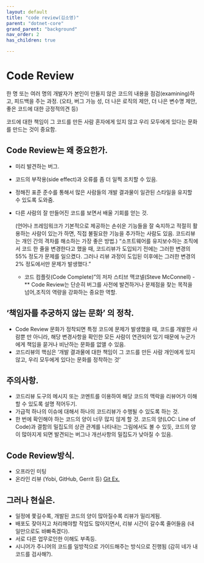 ```yaml
---
layout: default
title: "code review(김소영)"
parent: "dotnet-core"
grand_parent: "background"
nav_order: 2
has_children: true

---
```


# Code Review

한 명 또는 여러 명의 개발자가 본인이 만들지 않은 코드의 내용을 점검(examining)하고, 피드백을 주는 과정.
(오타, 버그 가능 성, 더 나은 로직의 제안, 더 나은 변수명 제안, 좋은 코드에 대한 긍정적의견 등)

코드에 대한 책임이 그 코드를 만든 사람 혼자에게 있지 않고 우리 모두에게 있다는 문화를 만드는 것이 중요함.

## Code Review는 왜 중요한가.

 - 미리 발견하는 버그.
 - 코드의 부작용(side effect)과 오류를 좀 더 일찍 조치할 수 있음.
 - 정해진 표준 준수를 통해서 많은 사람들의 개발 결과물이 일관된 스타일을 유지할 수 있도록 도와줌.
 - 다른 사람의 잘 만들어진 코드를 보면서 배울 기회를 얻는 것.

   (언어나 프레임워크가 기본적으로 제공하는 손쉬운 기능들을 잘 숙지하고 적절히 활용하는 사람이 있는가 하면,
    직접 불필요한 기능을 추가하는 사람도 있음. 코드리뷰는 개인 간의 격차를 해소하는 가장 좋은 방법.)
“소프트웨어를 유지보수하는 조직에서 코드 한 줄을 변경한다고 했을 때,
 코드리뷰가 도입되기 전에는 그러한 변경의 55% 정도가 문제를 일으켰다.
 그러나 리뷰 과정이 도입된 이후에는 그러한 변경의 2% 정도에서만 문제가 발생했다.”

     -  코드 컴플릿(Code Complete)”의 저자 스티브 맥코넬(Steve McConnell)  -
 ** Code Review는 단순히 버그를 사전에 발견하거나 문제점을 찾는 목적을 넘어,조직의 역량을 강화하는 중요한 역할.
## ‘책임자를 추궁하지 않는 문화’ 의 정착.

 - Code Review 문화가 정착되면 특정 코드에 문제가 발생했을 때, 코드를 개발한 사람뿐 만 아니라, 해당 변경사항을 확인한 모든 사람이 연관되어 있기 때문에 누군가에게 책임을 묻거나 비난하는 문화를 없앨 수 있음.
 - 코드리뷰의 핵심은 ‘개발 결과물에 대한 책임이 그 코드를 만든 사람 개인에게 있지 않고, 우리 모두에게 있다는 문화를 정착하는 것’
## 주의사항.
 - 코드리뷰 도구의 메시지 또는 코멘트를 이용하여 해당 코드의 맥락을 리뷰어가 이해할 수 있도록 설명 적어두기.
 - 가급적 하나의 이슈에 대해서 하나의 코드리뷰가 수행될 수 있도록 하는 것.
 - 한 번에 확인해야 하는 코드의 양이 너무 많지 않게 할 것. 코드의 양(LOC: Line of Code)과 결함의 밀집도의 상관 관계를 나타내는 그림에서도 볼 수 있듯, 코드의 양이 많아지게 되면 발견되는 버그나 개선사항의 밀집도가 낮아질 수 있음.
## Code Review방식.
 - 오프라인 미팅
 - 온라인 리뷰 (Yobi, GitHub, Gerrit 등)
[Git Ex.]( https://wayhome25.github.io/git/2017/07/08/git-first-pull-request-story/)


## 그러나 현실은.
 - 일정에 쫓길수록, 개발된 코드의 양이 많아질수록 리뷰가 밀리게됨.
 - 배포도 잦아지고 처리해야할 작업도 많아지면서, 리뷰 시간이 갈수록 줄어들음 (내 일만으로도 바빠죽겠다).
 - 서로 다른 업무로인한 이해도 부족등.
 - 시니어가 주니어의 코드를 일방적으로 가이드해주는 방식으로 진행됨 (감히 네가 내 코드를 검사해?).